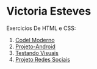 # Victoria Esteves

Exercicios De HTML e CSS:
<div>
    <ol>
        <li> <a href="https://victoriaesteves.github.io/Cordel-Moderno/" target="_blank">Codel Moderno</a></li>
        <li> <a href="https://victoriaesteves.github.io/Projeto-Android/" target="_blank">Projeto-Android</a></li>
        <li> <a href="https://victoriaesteves.github.io/html-css/exercicios/ex022/fundo002.html" target="_blank">Testando Visuais</a></li>
        <li><a href="https://victoriaesteves.github.io/Projeto-Social/" target="_blank">Projeto Redes Sociais<a></li>
    </ol>
</div>

